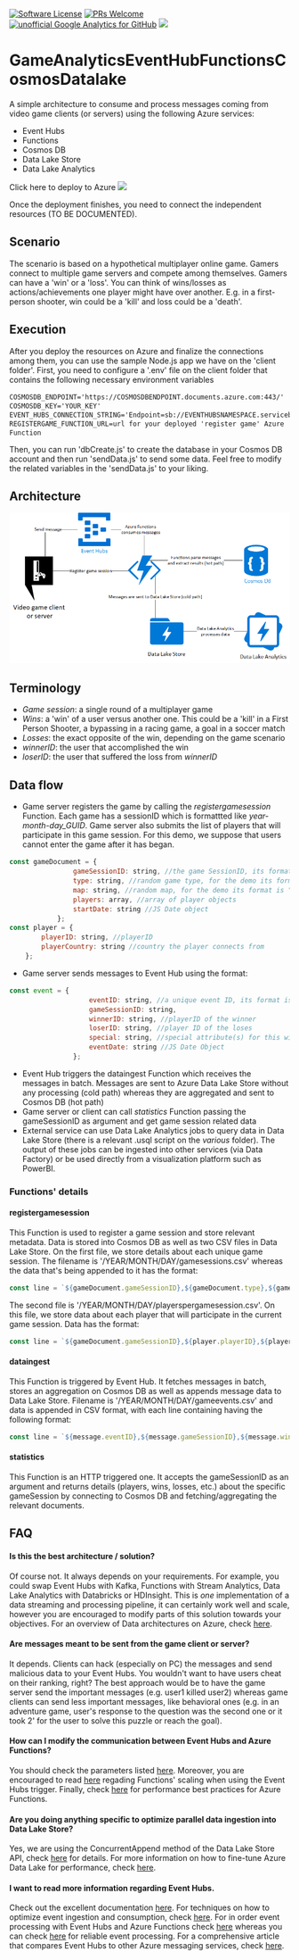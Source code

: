 [![Software License](https://img.shields.io/badge/license-MIT-brightgreen.svg?style=flat-square)](LICENSE)
[![PRs Welcome](https://img.shields.io/badge/PRs-welcome-brightgreen.svg?style=flat-square)](http://makeapullrequest.com)
[![unofficial Google Analytics for GitHub](https://gaforgithub.azurewebsites.net/api?repo=GameAnalyticsEventHubFunctionsCosmosDatalake)](https://github.com/dgkanatsios/gaforgithub)
![](https://img.shields.io/badge/status-alpha-orange.svg)

# GameAnalyticsEventHubFunctionsCosmosDatalake

A simple architecture to consume and process messages coming from video game clients (or servers) using the following Azure services:

- Event Hubs
- Functions
- Cosmos DB
- Data Lake Store
- Data Lake Analytics

Click here to deploy to Azure
<a href="https://portal.azure.com/#create/Microsoft.Template/uri/https%3A%2F%2Fraw.githubusercontent.com%2Fdgkanatsios%2FGameAnalyticsEventHubFunctionsCosmosDatalake%2Fmaster%2Fazuredeploy.json" target="_blank"><img src="http://azuredeploy.net/deploybutton.png"/></a>

Once the deployment finishes, you need to connect the independent resources (TO BE DOCUMENTED).

## Scenario

The scenario is based on a hypothetical multiplayer online game. Gamers connect to multiple game servers and compete among themselves. Gamers can have a 'win' or a 'loss'. You can think of wins/losses as actions/achievements one player might have over another. E.g. in a first-person shooter, win could be a 'kill' and loss could be a 'death'.

## Execution

After you deploy the resources on Azure and finalize the connections among them, you can use the sample Node.js app we have on the 'client folder'. First, you need to configure a '.env' file on the client folder that contains the following necessary environment variables

```
COSMOSDB_ENDPOINT='https://COSMOSDBENDPOINT.documents.azure.com:443/'
COSMOSDB_KEY='YOUR_KEY'
EVENT_HUBS_CONNECTION_STRING='Endpoint=sb://EVENTHUBSNAMESPACE.servicebus.windows.net/;SharedAccessKeyName=sendPolicy;SharedAccessKey=SHAREDACCESSKEY;EntityPath=EVENTHUBSINSTANCE'
REGISTERGAME_FUNCTION_URL=url for your deployed 'register game' Azure Function
```

Then, you can run 'dbCreate.js' to create the database in your Cosmos DB account and then run 'sendData.js' to send some data. Feel free to modify the related variables in the 'sendData.js' to your liking.

## Architecture

![Architecture](media/architecture.png)

## Terminology

- *Game session*: a single round of a multiplayer game
- *Wins*: a 'win' of a user versus another one. This could be a 'kill' in a First Person Shooter, a bypassing in a racing game, a goal in a soccer match
- *Losses*: the exact opposite of the win, depending on the game scenario
- *winnerID*: the user that accomplished the win
- *loserID*: the user that suffered the loss from *winnerID*

## Data flow

- Game server registers the game by calling the *registergamesession* Function. Each game has a sessionID which is formattted like *year-month-day_GUID*. Game server also submits the list of players that will participate in this game session. For this demo, we suppose that users cannot enter the game after it has began.
```javascript
const gameDocument = {
                gameSessionID: string, //the game SessionID, its format is "DATE_GUID"
                type: string, //random game type, for the demo its format is "type" + random integer
                map: string, //random map, for the demo its format is "map" + random integer
                players: array, //array of player objects
                startDate: string //JS Date object
            };    
const player = {
        playerID: string, //playerID
        playerCountry: string //country the player connects from
    };     
```
- Game server sends messages to Event Hub using the format:
```javascript
const event = {
                    eventID: string, //a unique event ID, its format is "GUID_gameSessionID"
                    gameSessionID: string, 
                    winnerID: string, //playerID of the winner
                    loserID: string, //player ID of the loses
                    special: string, //special attribute(s) for this win, like 'Low health'
                    eventDate: string //JS Date Object
                };          
```
- Event Hub triggers the dataingest Function which receives the messages in batch. Messages are sent to Azure Data Lake Store without any processing (cold path) whereas they are aggregated and sent to Cosmos DB (hot path)
- Game server or client can call *statistics* Function passing the gameSessionID as argument and get game session related data
- External service can use Data Lake Analytics jobs to query data in Data Lake Store (there is a relevant .usql script on the *various* folder). The output of these jobs can be ingested into other services (via Data Factory) or be used directly from a visualization platform such as PowerBI.

### Functions' details

#### registergamesession

This Function is used to register a game session and store relevant metadata. Data is stored into Cosmos DB as well as two CSV files in Data Lake Store. On the first file, we store details about each unique game session. The filename is '/YEAR/MONTH/DAY/gamesessions.csv' whereas the data that's being appended to it has the format:

```javascript
const line = `${gameDocument.gameSessionID},${gameDocument.type},${gameDocument.map},${gameDocument.startDate}\n`;
```

The second file is '/YEAR/MONTH/DAY/playerspergamesession.csv'. On this file, we store data about each player that will participate in the current game session. Data has the format:

```javascript
const line = `${gameDocument.gameSessionID},${player.playerID},${player.playerCountry}\n`;
```

#### dataingest

This Function is triggered by Event Hub. It fetches messages in batch, stores an aggregation on Cosmos DB as well as appends message data to Data Lake Store. Filename is '/YEAR/MONTH/DAY/gameevents.csv' and data is appended in CSV format, with each line containing having the following format:

```javascript
const line = `${message.eventID},${message.gameSessionID},${message.winnerID},${message.loserID},${message.special},${message.eventDate}\n`;
```

#### statistics

This Function is an HTTP triggered one. It accepts the gameSessionID as an argument and returns details (players, wins, losses, etc.) about the specific gameSession by connecting to Cosmos DB and fetching/aggregating the relevant documents.

## FAQ

#### Is this the best architecture / solution?
Of course not. It always depends on your requirements. For example, you could swap Event Hubs with Kafka, Functions with Stream Analytics, Data Lake Analytics with Databricks or HDInsight. This is *one* implementation of a data streaming and processing pipeline, it can certainly work well and scale, however you are encouraged to modify parts of this solution towards your objectives. For an overview of Data architectures on Azure, check [here](https://docs.microsoft.com/en-us/azure/architecture/data-guide/).

#### Are messages meant to be sent from the game client or server?
It depends. Clients can hack (especially on PC) the messages and send malicious data to your Event Hubs. You wouldn't want to have users cheat on their ranking, right? The best approach would be to have the game server send the important messages (e.g. user1 killed user2) whereas game clients can send less important messages, like behavioral ones (e.g. in an adventure game, user's response to the question was the second one or it took 2' for the user to solve this puzzle or reach the goal).

#### How can I modify the communication between Event Hubs and Azure Functions?
You should check the parameters listed [here](https://docs.microsoft.com/en-us/azure/azure-functions/functions-host-json#eventhub). Moreover, you are encouraged to read [here](https://docs.microsoft.com/en-us/azure/azure-functions/functions-bindings-event-hubs#trigger---scaling) regading Functions' scaling when using the Event Hubs trigger. Finally, check [here](https://docs.microsoft.com/en-us/azure/azure-functions/functions-best-practices) for performance best practices for Azure Functions.

#### Are you doing anything specific to optimize parallel data ingestion into Data Lake Store?
Yes, we are using the ConcurrentAppend method of the Data Lake Store API, check [here](https://docs.microsoft.com/en-us/dotnet/api/microsoft.azure.management.datalake.store.filesystemoperationsextensions.concurrentappendasync?view=azure-dotnet) for details. For more information on how to fine-tune Azure Data Lake for performance, check [here](https://docs.microsoft.com/en-us/azure/data-lake-store/data-lake-store-performance-tuning-guidance).

#### I want to read more information regarding Event Hubs.
Check out the excellent documentation [here](https://docs.microsoft.com/en-us/azure/event-hubs/event-hubs-features). For techniques on how to optimize event ingestion and consumption, check [here](https://blogs.msdn.microsoft.com/appserviceteam/2017/09/19/processing-100000-events-per-second-on-azure-functions/). For in order event processing with Event Hubs and Azure Functions check [here](https://medium.com/@jeffhollan/in-order-event-processing-with-azure-functions-bb661eb55428) whereas you can check [here](https://hackernoon.com/reliable-event-processing-in-azure-functions-37054dc2d0fc) for reliable event processing. For a comprehensive article that compares Event Hubs to other Azure messaging services, check [here](https://azure.microsoft.com/en-us/blog/events-data-points-and-messages-choosing-the-right-azure-messaging-service-for-your-data/).